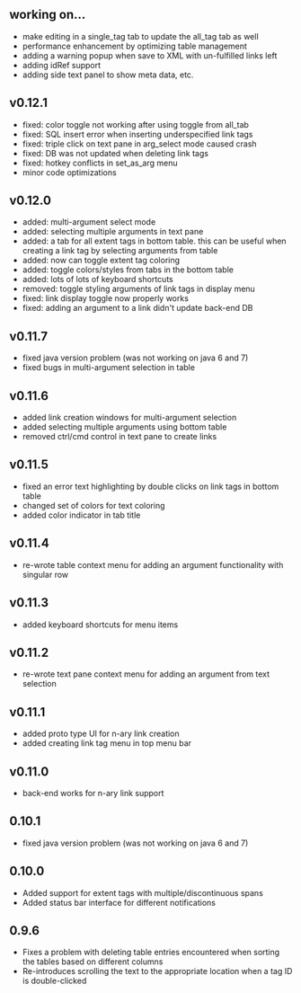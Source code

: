 ## working on...
* make editing in a single_tag tab to update the all_tag tab as well
* performance enhancement by optimizing table management
* adding a warning popup when save to XML with un-fulfilled links left
* adding idRef support
* adding side text panel to show meta data, etc.

## v0.12.1
* fixed: color toggle not working after using toggle from all_tab
* fixed: SQL insert error when inserting underspecified link tags
* fixed: triple click on text pane in arg_select mode caused crash
* fixed: DB was not updated when deleting link tags
* fixed: hotkey conflicts in set_as_arg menu
* minor code optimizations

## v0.12.0
* added: multi-argument select mode
* added: selecting multiple arguments in text pane
* added: a tab for all extent tags in bottom table. this can be useful when creating a link tag by selecting arguments from table
* added: now can toggle extent tag coloring
* added: toggle colors/styles from tabs in the bottom table
* added: lots of lots of keyboard shortcuts
* removed: toggle styling arguments of link tags in display menu
* fixed: link display toggle now properly works
* fixed: adding an argument to a link didn't update back-end DB

## v0.11.7
* fixed java version problem (was not working on java 6 and 7)
* fixed bugs in multi-argument selection in table

## v0.11.6
* added link creation windows for multi-argument selection
* added selecting multiple arguments using bottom table
* removed ctrl/cmd control in text pane to create links

## v0.11.5
* fixed an error text highlighting by double clicks on link tags in bottom table
* changed set of colors for text coloring
* added color indicator in tab title

## v0.11.4  
* re-wrote table context menu for adding an argument functionality with singular row  

## v0.11.3  
* added keyboard shortcuts for menu items  

## v0.11.2  
* re-wrote text pane context menu for adding an argument from text selection

## v0.11.1  
* added proto type UI for n-ary link creation 
* added creating link tag menu in top menu bar

## v0.11.0  
* back-end works for n-ary link support

## 0.10.1
* fixed java version problem (was not working on java 6 and 7)

## 0.10.0
* Added support for extent tags with multiple/discontinuous spans
* Added status bar interface for different notifications

## 0.9.6
* Fixes a problem with deleting table entries encountered when sorting the tables based on different columns
* Re-introduces scrolling the text to the appropriate location when a tag ID is double-clicked
